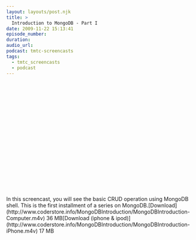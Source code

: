 ```yaml
---
layout: layouts/post.njk
title: >
  Introduction to MongoDB - Part I
date: 2009-11-22 15:13:41
episode_number:
duration:
audio_url:
podcast: tmtc-screencasts
tags:
  - tmtc_screencasts
  - podcast
---
```


<object width="540" height="304"><param name="allowfullscreen" value="true">

<param name="allowscriptaccess" value="always">
<param name="movie" value="http://vimeo.com/moogaloop.swf?clip_id=7762144&amp;server=vimeo.com&amp;show_title=0&amp;show_byline=0&amp;show_portrait=0&amp;color=00ADEF&amp;fullscreen=1">
<embed src="http://vimeo.com/moogaloop.swf?clip_id=7762144&amp;server=vimeo.com&amp;show_title=0&amp;show_byline=0&amp;show_portrait=0&amp;color=00ADEF&amp;fullscreen=1" type="application/x-shockwave-flash" allowfullscreen="true" allowscriptaccess="always" width="540" height="304"></embed></object>In this screencast, you will see the basic CRUD operation using MongoDB shell. This is the first installment of a series on MongoDB.[Download](http://www.coderstore.info/MongoDBIntroduction/MongoDBIntroduction-Computer.m4v) 36 MB[Download (iphone & ipod)](http://www.coderstore.info/MongoDBIntroduction/MongoDBIntroduction-iPhone.m4v) 17 MB
